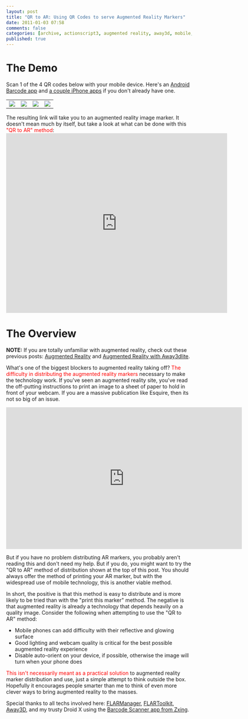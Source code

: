 ```yaml
---
layout: post
title: "QR to AR: Using QR Codes to serve Augmented Reality Markers"
date: 2011-01-03 07:58
comments: false
categories: [archive, actionscript3, augmented reality, away3d, mobile, qr, qr code, as3, flartoolkit, flarmanager]
published: true
---
```


<h1>The Demo</h1>
Scan 1 of the 4 QR codes below with your mobile device.  Here's an <a href="http://www.androidzoom.com/android_applications/shopping/barcode-scanner_clh.html" target="_blank">Android Barcode app</a> and <a href="http://www.iphoneness.com/iphone-apps/5-best-barcode-iphone-applications/" target="_blank">a couple iPhone apps</a> if you don't already have one.
<table cellpadding="10">
  <tr>
    <td><img src="http://chart.apis.google.com/chart?cht=qr&chs=150x150&chl=http://savagelook.com/ar/markers/patt001.png"/></td>
    <td><img src="http://chart.apis.google.com/chart?cht=qr&chs=150x150&chl=http://savagelook.com/ar/markers/patt002.png"/></td>
    <td><img src="http://chart.apis.google.com/chart?cht=qr&chs=150x150&chl=http://savagelook.com/ar/markers/patt003.png"/></td>
    <td><img src="http://chart.apis.google.com/chart?cht=qr&chs=150x150&chl=http://savagelook.com/ar/markers/patt004.png"/></td>
  </tr>
</table>
The resulting link will take you to an augmented reality image marker.  It doesn't mean much by itself, but take a look at what can be done with this <span style="color:#ff0000;">"QR to AR" method</span>:
<iframe title="YouTube video player" class="youtube-player" type="text/html" width="600" height="488" src="http://www.youtube.com/embed/bnY5aJSL4Bg" frameborder="0"></iframe>
<h1>The Overview</h1>
<strong>NOTE:</strong> If you are totally unfamiliar with augmented reality, check out these previous posts: <a href="http://savagelook.com/blog/away3d/away3d-augmented-reality">Augmented Reality</a> and <a href="http://savagelook.com/blog/away3d/away3dlite-augmented-reality-free-camaro">Augmented Reality with Away3dlite</a>.

What's one of the biggest blockers to augmented reality taking off?  <span style="color:#ff0000">The difficulty in distributing the augmented reality markers</span> necessary to make the technology work.  If you've seen an augmented reality site, you've read the off-putting instructions to print an image to a sheet of paper to hold in front of your webcam.  If you are a massive publication like Esquire, then its not so big of an issue.

<object width="640" height="385"><param name="movie" value="http://www.youtube.com/v/wp2z36kKn0s?fs=1&amp;hl=en_US&amp;rel=0"></param><param name="allowFullScreen" value="true"></param><param name="allowscriptaccess" value="always"></param><embed src="http://www.youtube.com/v/wp2z36kKn0s?fs=1&amp;hl=en_US&amp;rel=0" type="application/x-shockwave-flash" allowscriptaccess="always" allowfullscreen="true" width="640" height="385"></embed></object>

But if you have no problem distributing AR markers, you probably aren't reading this and don't need my help.  But if you do, you might want to try the "QR to AR" method of distribution shown at the top of this post.  You should always offer the method of printing your AR marker, but with the widespread use of mobile technology, this is another viable method.

In short, the positive is that this method is easy to distribute and is more likely to be tried than with the "print this marker" method.  The negative is that augmented reality is already a technology that depends heavily on a quality image.  Consider the following when attempting to use the "QR to AR" method:

<ul>
<li>Mobile phones can add difficulty with their reflective and glowing surface</li>
<li>Good lighting and webcam quality is critical for the best possible augmented reality experience</li>
<li>Disable auto-orient on your device, if possible, otherwise the image will turn when your phone does</li>
</ul>

<span style="color:#ff0000;">This isn't necessarily meant as a practical solution</span> to augmented reality marker distribution and use, just a simple attempt to think outside the box.  Hopefully it encourages people smarter than me to think of even more clever ways to bring augmented reality to the masses.

Special thanks to all techs involved here: <a href="http://words.transmote.com/wp/flarmanager/">FLARManager</a>, <a href="http://www.libspark.org/wiki/saqoosha/FLARToolKit/en">FLARToolkit</a>, <a href="http://away3d.com/">Away3D</a>, and my trusty Droid X using the <a href="http://code.google.com/p/zxing/">Barcode Scanner app from Zxing</a>.